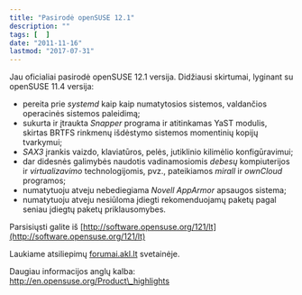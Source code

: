 ```yaml
---
title: "Pasirodė openSUSE 12.1"
description: ""
tags: [  ]
date: "2011-11-16"
lastmod: "2017-07-31"
---
```

Jau oficialiai pasirodė openSUSE 12.1 versija. Didžiausi skirtumai, lyginant su openSUSE 11.4 versija:

*   pereita prie _systemd_ kaip kaip numatytosios sistemos, valdančios operacinės sistemos paleidimą;
*   sukurta ir įtraukta _Snapper_ programa ir atitinkamas YaST modulis, skirtas BRTFS rinkmenų išdėstymo sistemos momentinių kopijų tvarkymui;
*   _SAX3_ įrankis vaizdo, klaviatūros, pelės, jutiklinio kilimėlio konfigūravimui;
*   dar didesnės galimybės naudotis vadinamosiomis _debesų_ kompiuterijos ir _virtualizavimo_ technologijomis, pvz., pateikiamos _mirall_ ir _ownCloud_ programos;
*   numatytuoju atveju nebediegiama _Novell AppArmor_ apsaugos sistema;
*   numatytuoju atveju nesiūloma įdiegti rekomenduojamų paketų pagal seniau įdiegtų paketų priklausomybes.

Parsisiųsti galite iš [http://software.opensuse.org/121/lt](http://software.opensuse.org/121/lt)

Laukiame atsiliepimų [forumai.akl.lt](http://forumai.akl.lt/topic/4641/atsiliepimai-apie-opensuse-121/) svetainėje.

Daugiau informacijos anglų kalba:  
http://en.opensuse.org/Product\_highlights

